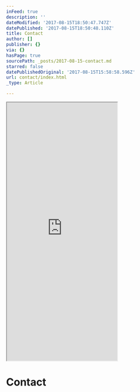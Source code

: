 ```yaml
---
inFeed: true
description: ''
dateModified: '2017-08-15T18:50:47.747Z'
datePublished: '2017-08-15T18:50:48.110Z'
title: Contact
author: []
publisher: {}
via: {}
hasPage: true
sourcePath: _posts/2017-08-15-contact.md
starred: false
datePublishedOriginal: '2017-08-15T15:58:58.596Z'
url: contact/index.html
_type: Article

---
```

<iframe src="https://the-grid.github.io/ed-userhtml/?g=eJyFkM9OwzAMxl8lBHHcsiHQUPrnyBMgcXYTt7VwkpKk67qnJ90kLhyQL7b1fdbnX019BIdiRBrG3MjX40kKYA7LRwSfJojozdrIHGeU4qbtQrQYG3mQIpkYmMkPjfShjHllbORCNo_6eDg8VXet9sEXt0jRNHLMeUpaKYahnMZnE9x-mfsQ9qVT6Dq06mrosnRw_Ka3AV6UbGsQY8T-P3cfokt_3e_ELMKchVvF5yYWm_ChVtDW6g6grS2dBdmSfu53YM-_3_TB510PjnjV5EeMlKvbLtEVtUiu0KpM4BD1I5y2qjJe8g6YBq8N-oyxspQmhlV3HMxXVf4pZL0wDClt6PLGmiGjVCVG-wMxFo7X" height="700" style=""></iframe>

# Contact